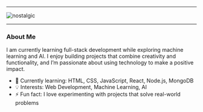 ****

![nostalgic](https://github.com/user-attachments/assets/fa6d24e8-8b19-4d5d-945b-f50401e56cc5)

****

### About Me

I am currently learning full-stack development while exploring machine learning and AI. I enjoy building projects that combine creativity and functionality, and I’m passionate about using technology to make a positive impact.

- 🌱 Currently learning: HTML, CSS, JavaScript, React, Node.js, MongoDB
- 💡 Interests: Web Development, Machine Learning, AI
- ⚡ Fun fact: I love experimenting with projects that solve real-world problems












  



